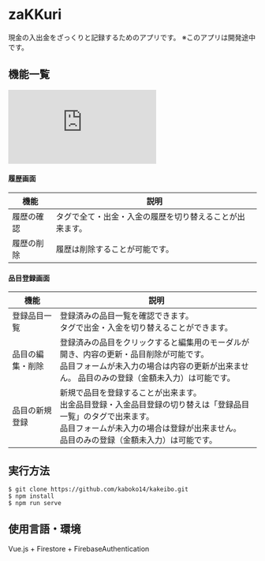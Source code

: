 # zaKKuri
現金の入出金をざっくりと記録するためのアプリです。
※このアプリは開発途中です。

## 機能一覧
![zaKKuri_機能一覧.pdf](https://github.com/kaboko14/kakeibo/files/5272574/zaKKuri_.pdf)
#### 履歴画面
<table>
  <thead>
    <tr>
      <th>機能</th>
      <th>説明</th>
    </tr>
  </thead>
  <tbody>
    <tr>
      <td>履歴の確認</td>
      <td>
        タグで全て・出金・入金の履歴を切り替えることが出来ます。
      </td>
    </tr>
    <tr>
      <td>履歴の削除</td>
      <td>
        履歴は削除することが可能です。
      </td>
    </tr>
  </tbody>
</table>

#### 品目登録画面
<table>
  <thead>
    <tr>
      <th>機能</th>
      <th>説明</th>
    </tr>
  </thead>
  <tbody>
    <tr>
      <td>登録品目一覧</td>
      <td>
        登録済みの品目一覧を確認できます。<br>
        タグで出金・入金を切り替えることができます。
      </td>
    </tr>
    <tr>
      <td>品目の編集・削除</td>
      <td>
        登録済みの品目をクリックすると編集用のモーダルが開き、内容の更新・品目削除が可能です。<br>
        品目フォームが未入力の場合は内容の更新が出来ません。
        品目のみの登録（金額未入力）は可能です。
      </td>
    </tr>
    <tr>
      <td>品目の新規登録</td>
      <td>
        新規で品目を登録することが出来ます。<br>
        出金品目登録・入金品目登録の切り替えは「登録品目一覧」のタグで出来ます。<br>
        品目フォームが未入力の場合は登録が出来ません。<br>
        品目のみの登録（金額未入力）は可能です。
      </td>
    </tr>
  </tbody>
</table>

## 実行方法

```
$ git clone https://github.com/kaboko14/kakeibo.git
$ npm install
$ npm run serve
```

## 使用言語・環境
Vue.js + Firestore + FirebaseAuthentication
